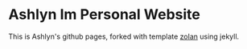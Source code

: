 # Ashlyn Im Personal Website
This is Ashlyn's github pages, forked with template [zolan](https://github.com/artemsheludko/zolan) using jekyll.
